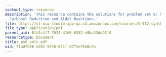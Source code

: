 ```yaml
---
content_type: resource
description: 'This resource contains the solutions for problem set 6: Stereocontrolled
  Carbonyl Reduction and Aldol Reactions.'
file: https://ol-ocw-studio-app-qa.s3.amazonaws.com/courses/5-512-synthetic-organic-chemistry-ii-spring-2005/71ad7d56d2015f36041f6771e75b0c9a_ps6_soln.pdf
file_type: application/pdf
parent_uid: 0fb1c4f7-7637-4160-6352-e8ba33dd92f0
resourcetype: Document
title: ps6_soln.pdf
uid: 71ad7d56-d201-5f36-041f-6771e75b0c9a
---
```

